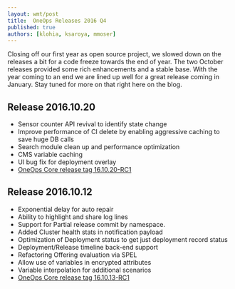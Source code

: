 ```yaml
---
layout: wmt/post
title:  OneOps Releases 2016 Q4
published: true
authors: [klohia, ksaroya, mmoser]
---
```


Closing off our first year as open source project, we slowed down on the releases a bit for a code freeze towards
the end of year. The two October releases provided some rich enhancements and a stable base. With the year coming
to an end we are lined up well for a great release coming in January. Stay tuned for more on that right here on
the blog.

<!--more-->

## Release 2016.10.20

- Sensor counter API revival to identify state change
- Improve performance of CI delete by enabling aggressive caching to save huge DB calls
- Search module clean up and performance optimization
- CMS variable caching
- UI bug fix for deployment overlay
- [OneOps Core release tag 16.10.20-RC1](https://github.com/oneops/display/releases/tag/16.10.20-RC1)

## Release 2016.10.12

- Exponential delay for auto repair
- Ability to highlight and share log lines
- Support for Partial release commit by namespace.
- Added Cluster health stats in notification payload
- Optimization of Deployment status to get just deployment record status
- Deployment/Release timeline back-end support
- Refactoring Offering evaluation via SPEL
- Allow use of variables in encrypted attributes
- Variable interpolation for additional scenarios
- [OneOps Core release tag 16.10.13-RC1](https://github.com/oneops/display/releases/tag/16.10.13-RC1)
